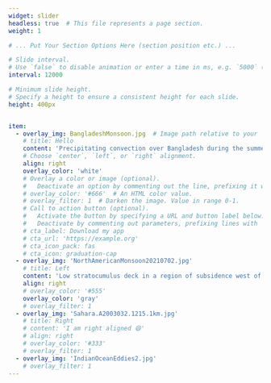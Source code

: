 ```yaml
---
widget: slider
headless: true  # This file represents a page section.
weight: 1

# ... Put Your Section Options Here (section position etc.) ...

# Slide interval.
# Use `false` to disable animation or enter a time in ms, e.g. `5000` (5s).
interval: 12000

# Minimum slide height.
# Specify a height to ensure a consistent height for each slide.
height: 400px


item:
  - overlay_img: BangladeshMonsoon.jpg  # Image path relative to your `assets/media/` folder
    # title: Hello
    content: 'Precipitating convection over Bangladesh during the summer monsoon. <br> image: International Space Station Expedition 4, NASA, 2002-06-03'
    # Choose `center`, `left`, or `right` alignment.
    align: right
    overlay_color: 'white'
    # Overlay a color or image (optional).
    #   Deactivate an option by commenting out the line, prefixing it with `#`.
    # overlay_color: '#666'  # An HTML color value.
    # overlay_filter: 1  # Darken the image. Value in range 0-1.
    # Call to action button (optional).
    #   Activate the button by specifying a URL and button label below.
    #   Deactivate by commenting out parameters, prefixing lines with `#`.
    # cta_label: Download my app
    # cta_url: 'https://example.org'
    # cta_icon_pack: fas
    # cta_icon: graduation-cap
  - overlay_img: 'NorthAmericanMonsoon20210702.jpg'
    # title: Left
    content: 'Low stratocumulus deck in a region of subsidence west of Mexico, and deep convective clouds over the Sierra Madre range, where the jet stream is deflected into the North American monsoon region.  image: VIIRS NASA Worldview, 2021-07-02'
    align: right
    # overlay_color: '#555'
    overlay_color: 'gray'
    # overlay_filter: 1
  - overlay_img: 'Sahara.A2003032.1215.1km.jpg'
    # title: Right
    # content: 'I am right aligned 😄'
    # align: right
    # overlay_color: '#333'
    # overlay_filter: 1
  - overlay_img: 'IndianOceanEddies2.jpg'
    # overlay_filter: 1
---
```


